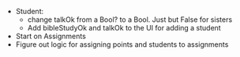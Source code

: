 
- Student: 
	- change talkOk from a Bool? to a Bool. Just but False for sisters
	- Add bibleStudyOk and talkOk to the UI for adding a student
- Start on Assignments
- Figure out logic for assigning points and students to assignments



